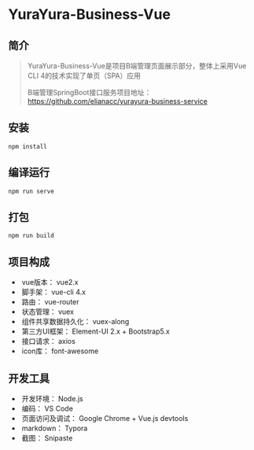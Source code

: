 # YuraYura-Business-Vue



## 简介

> YuraYura-Business-Vue是项目B端管理页面展示部分，整体上采用Vue CLI 4的技术实现了单页（SPA）应用
>
> B端管理SpringBoot接口服务项目地址：https://github.com/elianacc/yurayura-business-service

## 安装

```
npm install
```

## 编译运行
```
npm run serve
```

## 打包
```
npm run build
```

## 项目构成

- ​    vue版本： vue2.x
- ​    脚手架： vue-cli 4.x
- ​    路由： vue-router
- ​    状态管理： vuex
- ​    组件共享数据持久化： vuex-along
- ​    第三方UI框架： Element-UI 2.x  +  Bootstrap5.x
- ​    接口请求： axios
- ​    icon库： font-awesome

## 开发工具

- ​    开发环境： Node.js
- ​    编码： VS Code
- ​    页面访问及调试： Google Chrome + Vue.js devtools
- ​    markdown： Typora
- ​    截图： Snipaste

